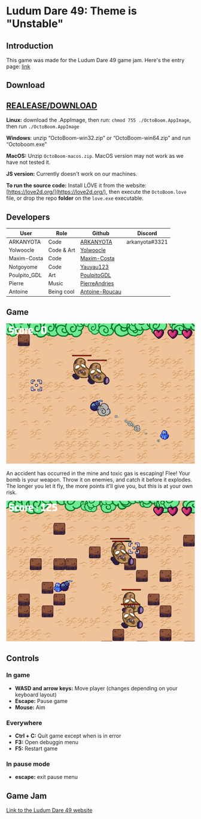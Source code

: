 # Ludum Dare 49: Theme is "Unstable"

## Introduction
This game was made for the Ludum Dare 49 game jam. Here's the entry page: [link](https://ldjam.com/events/ludum-dare/49/octoboom)

## Download

[REALEASE/DOWNLOAD](https://github.com/ARKANYOTA/ludumdare49/releases/tag/Download)
---

**Linux:** download the .AppImage, then run: `chmod 755 ./OctoBoom.AppImage`, then run `./OctoBoom.AppImage`

**Windows**: unzip “OctoBoom-win32.zip” or “OctoBoom-win64.zip” and run “Octoboom.exe”

**MacOS:** Unzip `OctoBoom-macos.zip`. MacOS version may not work as we have not tested it.

**JS version:** Currently doesn't work on our machines.

**To run the source code:** Install LÖVE it from the website: [https://love2d.org/](https://love2d.org/), then execute the `OctoBoom.love` file, or drop the repo **folder** on the `love.exe` executable.

## Developers

| User | Role | Github | Discord |
|------|------|--------|---------|
| ARKANYOTA | Code | [ARKANYOTA](https://github.com/ARKANYOTA) | arkanyota#3321 |
| Yolwoocle | Code & Art | [Yolwoocle](https://github.com/Yolwoocle) | |
| Maxim-Costa | Code | [Maxim-Costa](https://github.com/Maxim-Costa) | |
| Notgoyome | Code | [Yauyau123](https://github.com/Yauyau123) | |
| Poulpito\_GDL | Art | [PoulpitoGDL](https://github.com/PoulipitoGDL) | |
| Pierre | Music | [PierreAndries](https://github.com/PIerreAndries) | |
| Antoine | Being cool | [Antoine-Roucau](https://github.com/Antoine-Roucau) | |

## Game
![Screenshot_2](assets/Screenshot_2.png)

An accident has occurred in the mine and toxic gas is escaping! Flee! Your bomb is your weapon. Throw it on enemies, and catch it before it explodes. The longer you let it fly, the more points it’ll give you, but this is at your own risk.

![Screenshot_1](assets/Screenshot_1.png)

## Controls

### In game
- **WASD and arrow keys:** Move player (changes depending on your keyboard layout)
- **Escape:** Pause game
- **Mouse:** Aim

### Everywhere
- **Ctrl + C:** Quit game except when is in error
- **F3:** Open debuggin menu
- **F5:** Restart game

### In pause mode
- **escape:** exit pause menu

## Game Jam

[Link to the Ludum Dare 49 website](https://ldjam.com/events/ludum-dare/49)

